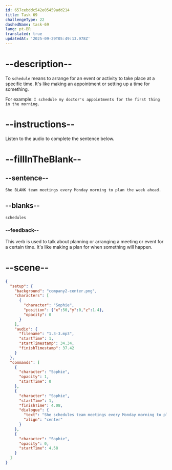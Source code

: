 ```yaml
---
id: 657cebddc542e05459add214
title: Task 69
challengeType: 22
dashedName: task-69
lang: pt-BR
translated: true
updatedAt: '2025-09-29T05:49:13.978Z'
---
```


<!-- (audio) Sophie: `She schedules team meetings every Monday morning to plan the week ahead.` -->

# --description--

To `schedule` means to arrange for an event or activity to take place at a specific time. It's like making an appointment or setting up a time for something.

For example: `I schedule my doctor's appointments for the first thing in the morning.`

# --instructions--

Listen to the audio to complete the sentence below.

# --fillInTheBlank--

## --sentence--

`She BLANK team meetings every Monday morning to plan the week ahead.`

## --blanks--

`schedules`

### --feedback--

This verb is used to talk about planning or arranging a meeting or event for a certain time. It's like making a plan for when something will happen.

# --scene--

```json
{
  "setup": {
    "background": "company2-center.png",
    "characters": [
      {
        "character": "Sophie",
        "position": {"x":50,"y":0,"z":1.4},
        "opacity": 0
      }
    ],
    "audio": {
      "filename": "1.3-3.mp3",
      "startTime": 1,
      "startTimestamp": 34.34,
      "finishTimestamp": 37.42
    }
  },
  "commands": [
    {
      "character": "Sophie",
      "opacity": 1,
      "startTime": 0
    },
    {
      "character": "Sophie",
      "startTime": 1,
      "finishTime": 4.08,
      "dialogue": {
        "text": "She schedules team meetings every Monday morning to plan the week ahead.",
        "align": "center"
      }
    },
    {
      "character": "Sophie",
      "opacity": 0,
      "startTime": 4.58
    }
  ]
}
```
